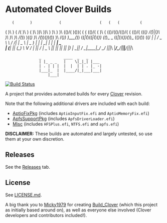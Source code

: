 # Automated Clover Builds

       (       )            (                 (   (   (         (
   (   )\ ) ( /(            )\ )     (        )\ ))\ ))\ )      )\ )
   )\ (()/( )\())(   (  (  (()/(   ( )\    ( (()/(()/(()/(  (  (()/(
 (((_) /(_)|(_)\ )\  )\ )\  /(_))  )((_)   )\ /(_))(_))(_)) )\  /(_))
 )\___(_))   ((_|(_)((_|(_)(_))   ((_)_ _ ((_|_))(_))(_))_ ((_)(_))
((/ __| |   / _ \ \ / /| __| _ \   | _ ) | | |_ _| |  |   \| __| _ \
 | (__| |__| (_) \ V / | _||   /   | _ \ |_| || || |__| |) | _||   /
  \___|____|\___/ \_/  |___|_|_\   |___/\___/|___|____|___/|___|_|_\

                   _          ____  _   _
                   | |_ _ _   |    \|_|_| |___
                   | . | | |  |  |  | | . |_ -|
                   |___|_  |  |____/|_|___|___|
                       |___|

[![Build Status](https://www.bitrise.io/app/d99a8cc679de9944/status.svg?token=4iYU6RsLSXBRMno3j3GnJg&branch=master)](https://www.bitrise.io/app/d99a8cc679de9944)

A project that provides automated builds for every [Clover](https://clover-wiki.zetam.org) revision.

Note that the following additional drivers are included with each build:

- [AptioFixPkg](https://github.com/vit9696/AptioFixPkg) (includes `AptioInputFix.efi` and `AptioMemoryFix.efi`)
- [ApfsSupportPkg](https://github.com/acidanthera/ApfsSupportPkg) (includes `ApfsDriverLoader.efi`)
- [Misc](https://github.com/Micky1979/Build_Clover/tree/work/Files) (includes `HFSPlus.efi`, `NTFS.efi` and `apfs.efi`)

**DISCLAIMER:** These builds are automated and largely untested, so use them at your own discretion.

## Releases

See the [Releases](https://github.com/Dids/clover-builder/releases) tab.

## License

See [LICENSE.md](LICENSE.md).

A big thank you to [Micky1979](https://github.com/Micky1979) for creating [Build_Clover](https://github.com/Micky1979/Build_Clover) (which this project as initially based around on), as well as everyone else involved (Clover developers and contributors included!).
